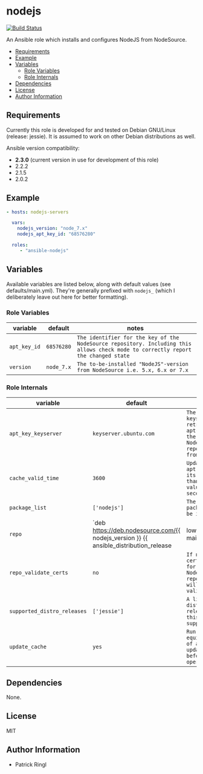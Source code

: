 # nodejs

[![Build Status](https://travis-ci.org/pari-/ansible-nodejs.svg?branch=master)](https://travis-ci.org/pari-/ansible-nodejs)

An Ansible role which installs and configures NodeJS from NodeSource.

<!-- toc -->

- [Requirements](#requirements)
- [Example](#example)
- [Variables](#variables)
  * [Role Variables](#role-variables)
  * [Role Internals](#role-internals)
- [Dependencies](#dependencies)
- [License](#license)
- [Author Information](#author-information)

<!-- tocstop -->

## Requirements

Currently this role is developed for and tested on Debian GNU/Linux (release: jessie). It is assumed to work on other Debian distributions as well.

Ansible version compatibility:

- __2.3.0__ (current version in use for development of this role)
- 2.2.2
- 2.1.5
- 2.0.2

## Example

```yaml
- hosts: nodejs-servers

  vars:
    nodejs_version: "node_7.x"
    nodejs_apt_key_id: "68576280"

  roles:
     - "ansible-nodejs"
```

## Variables

Available variables are listed below, along with default values (see defaults/main.yml). They're generally prefixed with `nodejs_` (which I deliberately leave out here for better formatting).

### Role Variables

variable | default | notes
-------- | ------- | -----
`apt_key_id` | `68576280` | `The identifier for the key of the NodeSource repository. Including this allows check mode to correctly report the changed state`
`version` | `node_7.x` | `The to-be-installed "NodeJS"-version from NodeSource i.e. 5.x, 6.x or 7.x`

### Role Internals

variable | default | notes
-------- | ------- | -----
`apt_key_keyserver` | `keyserver.ubuntu.com` | `The keyserver to retrieve the apt-key for the NodeSource repository from`
`cache_valid_time` | `3600` | `Update the apt cache if its older than the set value (in seconds)`
`package_list` | `['nodejs']` | `The list of packages to be installed`
`repo` | `deb https://deb.nodesource.com/{{ nodejs_version }} {{ ansible_distribution_release|lower }} main` | `A source string for the NodeSource repository`
`repo_validate_certs` | `no` | `If no, SSL certificates for the NodeSource repository will not be validated`
`supported_distro_releases` | `['jessie']` | `A list of distribution releases this role supports`
`update_cache` | `yes` | `Run the equivalent of apt-get update before the operation`

## Dependencies

None.

## License

MIT

## Author Information

* Patrick Ringl

